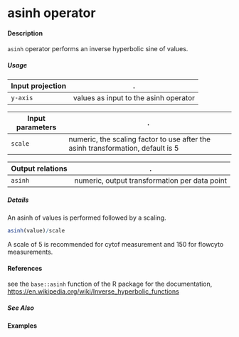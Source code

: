 # asinh operator

#### Description
`asinh` operator performs an inverse hyperbolic sine of values.

##### Usage
Input projection|.
---|---
`y-axis` | values as input to the asinh operator

Input parameters|.
---|---
`scale` | numeric, the scaling factor to use after the asinh transformation, default is 5

Output relations|.
---|---
`asinh`| numeric, output transformation per data point

##### Details
An asinh of values is performed followed by a scaling.
```r
asinh(value)/scale
```
A scale of 5 is recommended for cytof measurement and 150 for flowcyto measurements.

#### References
see the `base::asinh` function of the R package for the documentation,
https://en.wikipedia.org/wiki/Inverse_hyperbolic_functions


##### See Also

#### Examples
